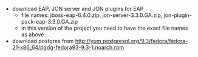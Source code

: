 * download EAP, JON server and JON plugins for EAP 
	* file names: jboss-eap-6.4.0.zip, jon-server-3.3.0.GA.zip, jon-plugin-pack-eap-3.3.0.GA.zip
	* in this version of the project you need to have the exact file names as above 
* download postgres from http://yum.postgresql.org/9.3/fedora/fedora-21-x86_64/pgdg-fedora93-9.3-1.noarch.rpm
